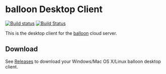 # balloon Desktop Client
[![Build status](https://ci.appveyor.com/api/projects/status/ym07006bvsrjo698?svg=true)](https://ci.appveyor.com/project/raffis/balloon-client-desktop)
[![Build Status](https://travis-ci.org/gyselroth/balloon-client-desktop.svg?branch=master)](https://travis-ci.org/gyselroth/balloon-client-desktop)

This is the desktop client for the [balloon](https://github.com/gyselroth/balloon) cloud server.

## Download

See [Releases](https://github.com/gyselroth/balloon-client-desktop/releases) to download your Windows/Mac OS X/Linux balloon desktop client.
